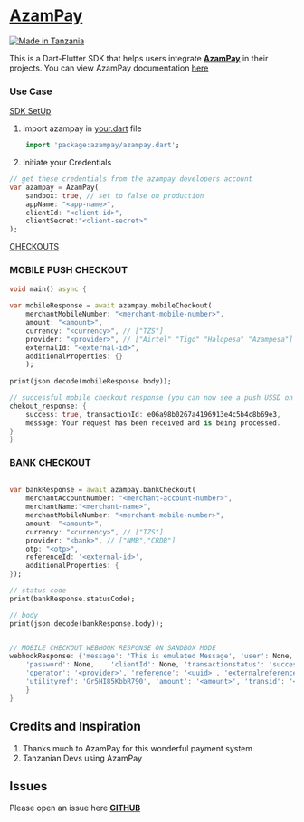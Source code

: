 # [**AzamPay**](https://pub.dev/packages/azampay/)

[![Made in Tanzania](https://img.shields.io/badge/made%20in-tanzania-008751.svg?style=flat-square)](https://github.com/Tanzania-Developers-Community/made-in-tanzania)

This is a Dart-Flutter SDK that helps users integrate [**AzamPay**](https://azampay.com/) in their projects. You can view AzamPay documentation [here](https://developers.azampay.co.tz/sandbox/documentation)


### Use Case

[SDK SetUp]()
1. Import azampay in [your.dart]() file
```dart
    import 'package:azampay/azampay.dart';
```

2. Initiate your Credentials
```dart
// get these credentials from the azampay developers account
var azampay = AzamPay(
    sandbox: true, // set to false on production
    appName: "<app-name>",
    clientId: "<client-id>",
    clientSecret:"<client-secret>"
);
```

[CHECKOUTS]()

### MOBILE PUSH CHECKOUT
```dart
void main() async {
    
var mobileResponse = await azampay.mobileCheckout(
    merchantMobileNumber: "<merchant-mobile-number>",
    amount: "<amount>",
    currency: "<currency>", // ["TZS"]
    provider: "<provider>", // ["Airtel" "Tigo" "Halopesa" "Azampesa"]
    externalId: "<external-id>",
    additionalProperties: {}
    );
    
print(json.decode(mobileResponse.body));

// successful mobile checkout response (you can now see a push USSD on your phone)
chekout_response: {
    success: true, transactionId: e06a98b0267a4196913e4c5b4c8b69e3, 
    message: Your request has been received and is being processed.
}
}

```

### BANK CHECKOUT
```dart
    
var bankResponse = await azampay.bankCheckout(
    merchantAccountNumber: "<merchant-account-number>",
    merchantName:"<merchant-name>",
    merchantMobileNumber: "<merchant-mobile-number>",
    amount: "<amount>",
    currency: "<currency>", // ["TZS"]
    provider: "<bank>", // ["NMB","CRDB"]
    otp: "<otp>",
    referenceId: '<external-id>',
    additionalProperties: { 
});

// status code
print(bankResponse.statusCode);

// body
print(json.decode(bankResponse.body));


// MOBILE CHECKOUT WEBHOOK RESPONSE ON SANDBOX MODE
webhookResponse: {'message': 'This is emulated Message', 'user': None,
    'password': None,    'clientId': None, 'transactionstatus': 'success', 
    'operator': '<provider>', 'reference': '<uuid>', 'externalreference': '<uuid>',
    'utilityref': 'Gr5HI85KbbR790', 'amount': '<amount>', 'transid': '<uuid>', 'msisdn': '255xxxxx', 'submerchantAcc': None, 'additionalProperties': {}
    }
}
```

## Credits and Inspiration
1. Thanks much to AzamPay for this wonderful payment system
2. Tanzanian Devs using AzamPay

## Issues
Please open an issue here [**GITHUB**](https://github.com/zipa-tech/azampay/)